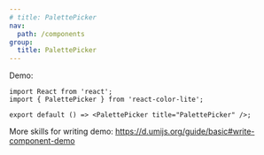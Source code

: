 ```yaml
---
# title: PalettePicker
nav:
  path: /components
group:
  title: PalettePicker
---
```


<!-- ### PalettePicker -->

Demo:

```tsx
import React from 'react';
import { PalettePicker } from 'react-color-lite';

export default () => <PalettePicker title="PalettePicker" />;
```

More skills for writing demo: https://d.umijs.org/guide/basic#write-component-demo
